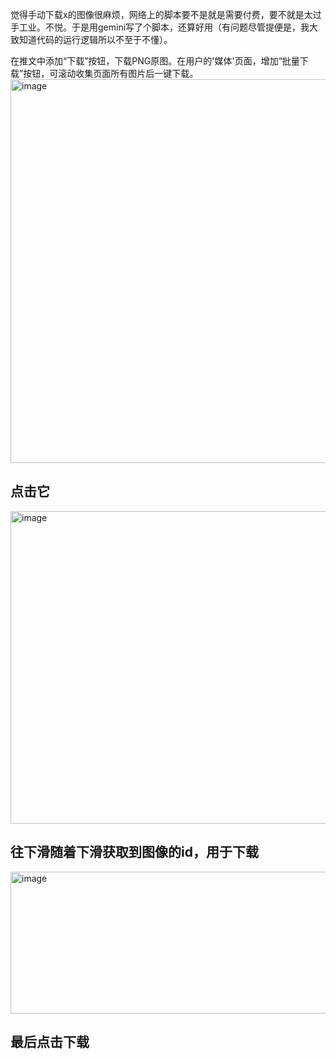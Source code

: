 觉得手动下载x的图像很麻烦，网络上的脚本要不是就是需要付费，要不就是太过手工业。不悦。于是用gemini写了个脚本，还算好用（有问题尽管提便是，我大致知道代码的运行逻辑所以不至于不懂）。

在推文中添加“下载”按钮，下载PNG原图。在用户的'媒体'页面，增加“批量下载”按钮，可滚动收集页面所有图片后一键下载。
<img width="637" height="614" alt="image" src="https://github.com/user-attachments/assets/f3e997fd-94da-4e33-a590-54ec5284dd76" />

## 点击它 ##

<img width="620" height="500" alt="image" src="https://github.com/user-attachments/assets/de87ed4b-3f67-4acc-8552-55a951941132" />

## 往下滑随着下滑获取到图像的id，用于下载 ##

<img width="609" height="227" alt="image" src="https://github.com/user-attachments/assets/56dfd951-1976-41ba-91f9-c2f1714ea1c2" />

## 最后点击下载 ##
